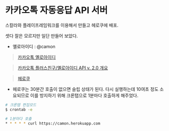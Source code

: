 # 카카오톡 자동응답 API 서버
스칼라와 플레이프레임워크를 이용해서 만들고 헤로쿠에 배포.

셋다 잘은 모르지만 일단 만들어 보았다.

* 옐로아이디 : @camon


> [카카오톡 옐로아이디](https://yellowid.kakao.com)

> [카카오톡 플러스친구/옐로아이디 API v. 2.0 개요](https://github.com/plusfriend/auto_reply)

> [헤로쿠](https://www.heroku.com)




* 헤로쿠는 30분간 호출이 없으면 슬립 상태가 된다.
다시 실행하는데 10여초 정도 소요되므로 이를 방지하기 위해 크론탭으로 1분마다 호출하게 해주었다.

```sh
# 크론탭 편집모드
$ crontab -e

# 1분마다 호출
* * * * * curl https://camon.herokuapp.com

```
                                                                               

